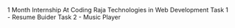 1 Month Internship At Coding Raja Technologies in Web Development
Task 1 - Resume Buider
Task 2 - Music Player
